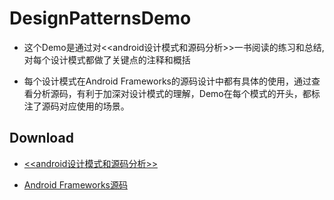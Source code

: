 # DesignPatternsDemo

- 这个Demo是通过对<<android设计模式和源码分析>>一书阅读的练习和总结,对每个设计模式都做了关键点的注释和概括

- 每个设计模式在Android Frameworks的源码设计中都有具体的使用，通过查看分析源码，有利于加深对设计模式的理解，Demo在每个模式的开头，都标注了源码对应使用的场景。
 
## Download

- [<<android设计模式和源码分析>>](https://pan.baidu.com/s/1mEa9uj62tHRqehqJTjBPNg)
  
- [Android Frameworks源码](https://github.com/JackyWu15/AndroidFrameworksSourceCode-master)

